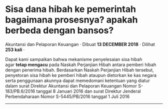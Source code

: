 Sisa dana hibah ke pemerintah bagaimana prosesnya? apakah berbeda dengan bansos?
================================================================================

Akuntansi dan Pelaporan Keuangan · Dibuat **13 DECEMBER 2018** · Dilihat **253 kali** ·

Dapat kami sampaikan bahwa mekanisme penyelesaian sisa hibah agar **tetap mengacu** pada Naskah Perjanjian Hibah antara pemberi hibah dengan penerima hibah. Berdasarkan Naskah Perjanjian Hibah tersebut, penyetoran sisa hibah ke pemberi hibah ataupun dietorkan ke kas negara serta penggunaan akunnya dapat memedomani ketentuan yang diatur dalam surat Direktur Akuntansi dan Pelaporan Keuangan Nomor S-183/PB.6/2016 tanggal 8 Januari 2016 dan surat Direktur Jenderal Perbendaharaan Nomor S-5445/PB/2016 tanggal 1 Juli 2016  

  
  
  

* * *